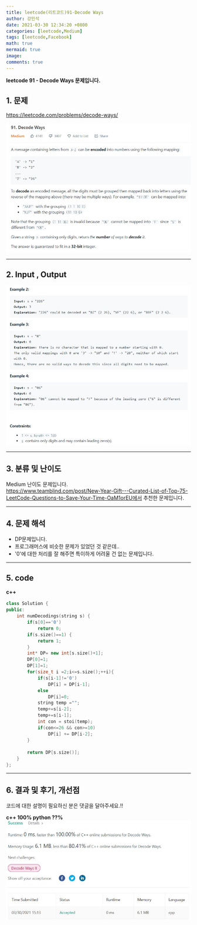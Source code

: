 ```yaml
---
title: leetcode(리트코드)91-Decode Ways
author: 강민석
date: 2021-03-30 12:34:20 +0800
categories: [leetcode,Medium]
tags: [leetcode,Facebook]
math: true
mermaid: true
image: 
comments: true
---
```


**leetcode 91 - Decode Ways 문제입니다.**

## 1. 문제
<https://leetcode.com/problems/decode-ways/>  

![](/assets/img/sample/leetcode/91/Problem.JPG)

-----  

## 2. Input , Output

![](/assets/img/sample/leetcode/91/input.JPG)  


-----  

## 3. 분류 및 난이도

Medium 난이도 문제입니다.  
<https://www.teamblind.com/post/New-Year-Gift---Curated-List-of-Top-75-LeetCode-Questions-to-Save-Your-Time-OaM1orEU에서> 추천한 문제입니다. 


-----  

## 4. 문제 해석

- DP문제입니다.
- 프로그래머스에 비슷한 문제가 있었던 것 같은데..
- '0'에 대한 처리를 잘 해주면 특이하게 어려울 건 없는 문제입니다.


-----  

## 5. code


**c++**

```c++
class Solution {
public:
    int numDecodings(string s) {   
        if(s[0]=='0')
            return 0;
        if(s.size()==1) {
            return 1;
        }
        int* DP= new int[s.size()+1];
        DP[0]=1;
        DP[1]=1;
        for(size_t i =2;i<=s.size();++i){
            if(s[i-1]!='0')
                DP[i] = DP[i-1];
            else
                DP[i]=0;
            string temp ="";        
            temp+=s[i-2];
            temp+=s[i-1];
            int con = stoi(temp);
            if(con<=26 && con>=10)
                DP[i] += DP[i-2];  
        }
        
        return DP[s.size()];
    }
};
```

-----

## 6. 결과 및 후기, 개선점

코드에 대한 설명이 필요하신 분은 댓글을 달아주세요.!!

**c++ 100% python ??%** 
![](/assets/img/sample/leetcode/91/result.JPG)  






